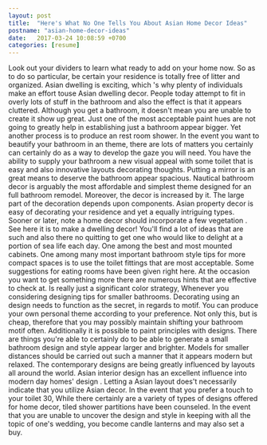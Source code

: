 ```yaml
---
layout: post
title:  "Here's What No One Tells You About Asian Home Decor Ideas"
postname: "asian-home-decor-ideas"
date:   2017-03-24 10:08:59 +0700
categories: [resume]
---
```

Look out your dividers to learn what ready to add on your home now. So as to do so particular, be certain your residence is totally free of litter and organized. Asian dwelling is exciting, which 's why plenty of individuals make an effort touse Asian dwelling decor. People today attempt to fit in overly lots of stuff in the bathroom and also the effect is that it appears cluttered. Although you get a bathroom, it doesn't mean you are unable to create it show up great. Just one of the most acceptable paint hues are not going to greatly help in establishing just a bathroom appear bigger. Yet another process is to produce an rest room shower. In the event you want to beautify your bathroom in an theme, there are lots of matters you certainly can certainly do as a way to develop the gaze you will need. You have the ability to supply your bathroom a new visual appeal with some toilet that is easy and also innovative layouts decorating thoughts. Putting a mirror is an great means to deserve the bathroom appear spacious. Nautical bathroom decor is arguably the most affordable and simplest theme designed for an full bathroom remodel. Moreover, the decor is increased by it. The large part of the decoration depends upon components. Asian property decor is easy of decorating your residence and yet a equally intriguing types. Sooner or later, note a home decor should incorporate a few vegetation . See here it is to make a dwelling decor! You'll find a lot of ideas that are such and also there no quitting to get one who would like to delight at a portion of sea life each day. One among the best and most mounted cabinets. One among many most important bathroom style tips for more compact spaces is to use the toilet fittings that are most acceptable. Some suggestions for eating rooms have been given right here. At the occasion you want to get something more there are numerous hints that are effective to check at. Is really just a significant color strategy, Whenever you considering designing tips for smaller bathrooms. Decorating using an design needs to function as the secret, in regards to motif. You can produce your own personal theme according to your preference. Not only this, but is cheap, therefore that you may possibly maintain shifting your bathroom motif often. Additionally it is possible to paint principles with designs. There are things you're able to certainly do to be able to generate a small bathroom design and style appear larger and brighter. Models for smaller distances should be carried out such a manner that it appears modern but relaxed. The contemporary designs are being greatly influenced by layouts all around the world. Asian interior design has an excellent influence into modern day homes' design . Letting a Asian layout does't necessarily indicate that you utilize Asian decor. In the event that you prefer a touch to your toilet 30, While there certainly are a variety of types of designs offered for home decor, tiled shower partitions have been counseled. In the event that you are unable to uncover the design and style in keeping with all the topic of one's wedding, you become candle lanterns and may also set a buy.
